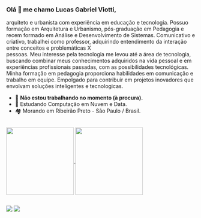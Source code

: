 ### Olá 👋 me chamo Lucas Gabriel Viotti,
arquiteto e urbanista com experiência em educação e tecnologia. Possuo formação em Arquitetura e 
Urbanismo, pós-graduação em Pedagogia e recem formado em Análise e Desenvolvimento de Sistemas. 
Comunicativo e criativo, trabalhei como professor, adquirindo entendimento da interação entre conceitos e problemáticas X  
pessoas. Meu interesse pela tecnologia me levou até a área de tecnologia, buscando combinar 
meus conhecimentos adquiridos na vida pessoal e em experiências profissionais passadas, com as possibilidades tecnológicas. 
Minha formação em pedagogia proporciona habilidades em comunicação e trabalho em equipe. Empolgado para contribuir 
em projetos inovadores que envolvam soluções inteligentes e tecnologicas.
- 🔭 <strong>Não estou trabalhando no momento (à procura).</strong>
- 🌱 Estudando Computação em Nuvem e Data.
- 🏘️ Morando em Ribeirão Preto - São Paulo / Brasil.

##
<div>
  <a href="https://github.com/lucasgviotti/github-readme-stats">
  <img height=180 align="center" src="https://github-readme-stats.vercel.app/api?username=lucasgviotti&theme=dracula" />
</a>
<a href="https://github.com/anuraghazra/convoychat">
  <img height=180 align="center" src="https://github-readme-stats.vercel.app/api/top-langs?username=lucasgviotti&layout=compact&langs_count=8&card_width=320&theme=dracula" />
</a>
</div>

  ##
 
<div> 
  <a href = "mailto:viottiarquiteto@outlook.com"><img src="https://img.shields.io/badge/Microsoft_Outlook-0078D4?style=for-the-badge&logo=microsoft-outlook&logoColor=white" target="_blank"></a>
  <a href="https://www.linkedin.com/in/lucas-viotti/" target="_blank"><img src="https://img.shields.io/badge/-LinkedIn-%230077B5?style=for-the-badge&logo=linkedin&logoColor=white" target="_blank"></a> 
</div>

